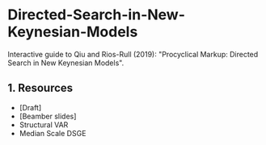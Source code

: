 # Directed-Search-in-New-Keynesian-Models

Interactive guide to Qiu and Rios-Rull (2019):
 "Procyclical Markup: Directed Search in New Keynesian Models".

## 1. Resources

- [Draft]
- [Beamber slides]
- Structural VAR
- Median Scale DSGE
